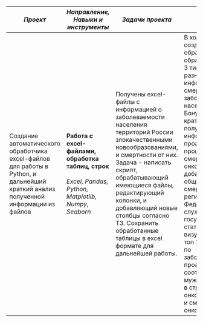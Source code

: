 | *Проект*                       | *Направление,<br />Навыки и инструменты*                  | *Задачи проекта*                 | *Описание проекта*                      |  
| ---------------------------------------  | ------------------------------    | -------------------------------- | ----------------------------------------|
| Создание автоматического обработчика excel-файлов для работы в Python, и дальнейший краткий анализ полученной информации из файлов| **Работа с excel-файлами, обработка таблиц, строк**<br /><br />_Excel, Pandas, Python, Matplotlib, Numpy, Seaborn_ | Получены excel-файлы с информацией о заболеваемости населения территорий России злокачественными новообразованиями, и смертности от них. Задача - написать скрипт, обрабатывающий имеющиеся файлы, редактирующий колонки, и добавляющий новые столбцы согласно ТЗ. Сохранить обработанные таблицы в excel формате для дальнейшей работы. | В ходе работы был создан обработчик, обрабатывающий 3 типа таблиц с разной информацией о смертности и заболеваемости населения. Бонусом проведен краткий анализ полученной информации, проанализирован процент смертности от онкозаболеваний, добавлен процент общей смертности по регионам с сайта Федеральной службы государственной статистики. Также визуализированы топ 10 регионов по заболеваемости и проанализировано соотношение мужчин и женщин в структуре онкозаболеваний и смертности от онкозаболеваний. |
